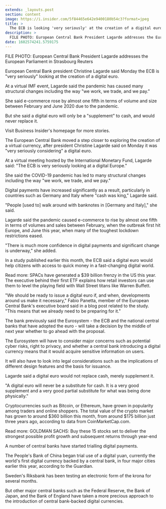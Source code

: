 ```yaml
--- 
extends: _layouts.post 
section: content 
image: https://i.insider.com/5f84465e642e9400180b54c3?format=jpeg 
title: > 
  The ECB is looking 'very seriously' at the creation of a digital euro, president Christine Lagarde says 
description: > 
  FILE PHOTO: European Central Bank President Lagarde addresses the European Parliament in Strasbourg ReutersEuropean Central Bank president Christine Lagarde said Monday the ECB is "very seriously" looking at the creation of a digital euro.But she said a digital euro will only be a "supplement" to cash, and would never replace it.The European Central Bank moved a step closer to exploring the creation of a virtual currency, after president Christine Lagarde said on Monday it was "very seriously considering" a digital euro.At a virtual meeting hosted by the International Monetary Fund, Lagarde said: "The ECB is very seriously looking at a digital Europe."In a study published earlier this month, the ECB said a digital euro would help citizens with access to quick money in a fast-changing digital world. 
date: 1602574241.5759175 
--- 
```

FILE PHOTO: European Central Bank President Lagarde addresses the European Parliament in Strasbourg Reuters

European Central Bank president Christine Lagarde said Monday the ECB is "very seriously" looking at the creation of a digital euro.

At a virtual IMF event, Lagarde said the pandemic has caused many structural changes including the way "we work, we trade, and we pay."

She said e-commerce rose by almost one fifth in terms of volume and size between February and June 2020 due to the pandemic.

But she said a digital euro will only be a "supplement" to cash, and would never replace it.

Visit Business Insider's homepage for more stories.

The European Central Bank moved a step closer to exploring the creation of a virtual currency, after president Christine Lagarde said on Monday it was "very seriously considering" a digital euro.

At a virtual meeting hosted by the International Monetary Fund, Lagarde said: "The ECB is very seriously looking at a digital Europe."

She said the COVID-19 pandemic has led to many structural changes including the way "we work, we trade, and we pay."

Digital payments have increased significantly as a result, particularly in countries such as Germany and Italy where "cash was king," Lagarde said.

"People [used to] walk around with banknotes in [Germany and Italy]," she said.

Lagarde said the pandemic caused e-commerce to rise by almost one fifth in terms of volumes and sales between February, when the outbreak first hit Europe, and June this year, when many of the toughest lockdown restrictions eased.

"There is much more confidence in digital payments and significant change is underway," she added.

In a study published earlier this month, the ECB said a digital euro would help citizens with access to quick money in a fast-changing digital world.

Read more: SPACs have generated a $39 billion frenzy in the US this year. The executive behind their first ETF explains how retail investors can use them to level the playing field with Wall Street titans like Warren Buffett.

"We should be ready to issue a digital euro if, and when, developments around us make it necessary," Fabio Panetta, member of the European Central Bank's executive board said in a blog post related to the study. "This means that we already need to be preparing for it."

The bank previously said the Eurosystem - the ECB and the national central banks that have adopted the euro - will take a decision by the middle of next year whether to go ahead with the proposal.

The Eurosystem will have to consider major concerns such as potential cyber risks, right to privacy, and whether a central bank introducing a digital currency means that it would acquire sensitive information on users.

It will also have to look into legal considerations such as the implications of different design features and the basis for issuance.

Lagarde said a digital euro would not replace cash, merely supplement it.

"A digital euro will never be a substitute for cash. It is a very good supplement and a very good partial substitute for what was being done physically."

Cryptocurrencies such as Bitcoin, or Ethereum, have grown in popularity among traders and online shoppers. The total value of the crypto market has grown to around $360 billion this month, from around $175 billion just three years ago, according to data from CoinMarketCap.com.

Read more: GOLDMAN SACHS: Buy these 15 stocks set to deliver the strongest possible profit growth and subsequent returns through year-end

A number of central banks have started trialling digital payments.

The People's Bank of China began trial use of a digital yuan, currently the world's first digital currency backed by a central bank, in four major cities earlier this year, according to the Guardian.

Sweden's Riksbank has been testing an electronic form of the krona for several months.

But other major central banks such as the Federal Reserve, the Bank of Japan, and the Bank of England have taken a more precious approach to the introduction of central bank-backed digital currencies.